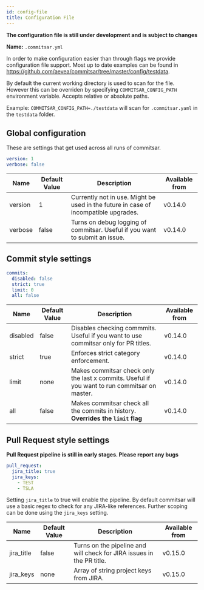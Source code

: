 ```yaml
---
id: config-file
title: Configuration File
---
```


**The configuration file is still under development and is subject to changes**

**Name:** `.commitsar.yml`

In order to make configuration easier than through flags we provide configuration file support. Most up to date examples can be found in <https://github.com/aevea/commitsar/tree/master/config/testdata>.

By default the current working directory is used to scan for the file. However this can be overriden by specifying `COMMITSAR_CONFIG_PATH` environment variable. Accepts relative or absolute paths.

Example: `COMMITSAR_CONFIG_PATH=./testdata` will scan for `.commitsar.yaml` in the `testdata` folder.

## Global configuration

These are settings that get used across all runs of commitsar.

```yaml
version: 1
verbose: false
```

| Name    | Default Value | Description                                                                         | Available from |
| ------- | ------------- | ----------------------------------------------------------------------------------- | -------------- |
| version | 1             | Currently not in use. Might be used in the future in case of incompatible upgrades. | v0.14.0        |
| verbose | false         | Turns on debug logging of commitsar. Useful if you want to submit an issue.         | v0.14.0        |

## Commit style settings

```yaml
commits:
  disabled: false
  strict: true
  limit: 0
  all: false
```

| Name     | Default Value | Description                                                                                   | Available from |
| -------- | ------------- | --------------------------------------------------------------------------------------------- | -------------- |
| disabled | false         | Disables checking commmits. Useful if you want to use commitsar only for PR titles.           | v0.14.0        |
| strict   | true          | Enforces strict category enforcement.                                                         | v0.14.0        |
| limit    | none          | Makes commitsar check only the last x commits. Useful if you want to run commitsar on master. | v0.14.0        |
| all      | false         | Makes commitsar check all the commits in history. **Overrides the `limit` flag**              | v0.14.0        |

## Pull Request style settings

**Pull Request pipeline is still in early stages. Please report any bugs**

```yaml
pull_request:
  jira_title: true
  jira_keys:
    - TEST
    - TSLA
```

Setting `jira_title` to true will enable the pipeline. By default commitsar will use a basic regex to check for any JIRA-like references. Further scoping can be done using the `jira_keys` setting.

| Name       | Default Value | Description                                                           | Available from |
| ---------- | ------------- | --------------------------------------------------------------------- | -------------- |
| jira_title | false         | Turns on the pipeline and will check for JIRA issues in the PR title. | v0.15.0        |
| jira_keys  | none          | Array of string project keys from JIRA.                               | v0.15.0        |
